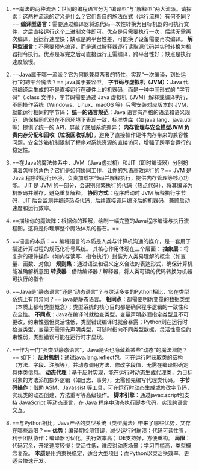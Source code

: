 1. ==魔法的两种流派：世间的编程语言分为“编译型”与“解释型”两大流派。请探索：这两种流派的定义是什么？它们各自的施法仪式（运行流程）有何不同？==
**编译型语言**：需要通过编译器将源代码一次性转换为目标机器的可执行文件，之后直接运行这个二进制文件即可。优点是只需要执行一次，后续无需再次编译，且运行速度快；缺点是跨平台性差，可能换了设备需要再次编译。
**解释型语言**：不需要预先编译，而是通过解释器逐行读取源代码并实时转换为机器指令执行。优点是写完之后可直接运行无需编译，跨平台性好；缺点是执行速度较慢。

2. ==Java属于哪一流派？它为何能兼具两者的特性，实现“一次编译，到处运行”的跨平台魔法？==
java属于兼容型。
**字节码与虚拟机（JVM）**：Java 代码编译后生成的不是直接运行在硬件上的机器码，而是一种中间形式的 "字节码"（.class 文件），字节码需要通过 Java 虚拟机（JVM）解释或编译执行，不同操作系统（Windows、Linux、macOS 等）只需安装对应版本的 JVM，就能运行相同的字节码；
**统一的语言规范**：Java 语言有严格的语法和语义规范，确保相同代码在不同环境下表现一致，标准类库（如 java.lang、java.util 等）提供了统一的 API，屏蔽了底层系统差异；
**内存管理与安全模型JVM 负责内存分配和回收（垃圾回收机制）**，避免了直接操作硬件内存带来的兼容性问题，安全沙箱机制限制了程序对系统资源的直接访问，增强了跨平台运行的稳定性。

3. ==在Java的魔法体系中，JVM（Java虚拟机）和JIT（即时编译器）分别扮演着怎样的角色？它们是如何协同工作，让你的咒语高效运行的？==
JVM 是 Java 程序的运行环境，负责加载字节码并解释执行，提供内存管理等核心功能。
JIT 是 JVM 的一部分，会识别频繁执行的代码（热点代码），将其编译为机器码并缓存，避免重复解释。
**协同方式**：程序启动时 JVM 解释执行字节码，JIT 后台监测并编译热点代码，后续直接调用编译后的机器码，兼顾启动速度和运行效率。

4. ==描绘你的魔法阵：根据你的理解，绘制一幅完整的Java程序编译与执行流程图。这将是你理解整个魔法体系的基石。==

5. ==语言的本质：==
编程语言的本质是人类与计算机沟通的媒介，是一套用于描述计算过程的规范化符号系统。
其核心作用体现在三个层面：
**抽象层**：将复杂的硬件操作（如内存读写、指令执行）封装为人类易理解的概念（如变量、函数、对象）
**规则集**：通过语法和语义定义合法的表达形式，确保计算机能准确解析意图
**转换器**：借助编译器 / 解释器，将人类可读的代码转换为机器可执行的指令

6. ==Java是“静态语言”还是“动态语言”？与灵活多变的Python相比，它在类型系统上有何异同？==
java是静态语言。
**相同点**：都需要明确变量的数据类型（本质上都有类型概念）；类型系统的核心目的都是确保程序逻辑的一致性和安全性。
**不同点**：Java在编译时就检查类型，变量声明必须指定类型且不可更改，约束性强但灵活性低，类型错误编译时就会暴露；Python则在运行时检查类型，变量无需预先声明类型，可随时指向不同类型数据，灵活性高但约束性弱，类型错误可能在运行时才显现。

7. ==作为一门“强类型静态语言”，Java是否也隐藏着某些“动态”的魔法潜能？==
如下：
**反射机制**：通过java.lang.reflect包，可在运行时获取类的结构（方法、字段、注解等），并动态调用方法、修改字段值，无需在编译期确定具体类信息。
**动态代理**：基于反射实现，能在运行时动态生成代理类，为目标对象的方法添加额外逻辑（如日志、事务），无需预先编写代理类代码。
**字节码操作**：借助 ASM、Javassist 等工具，可在运行时动态生成或修改字节码，实现类的动态创建、方法重写等高级操作。
**脚本引擎**：通过javax.script包支持 JavaScript 等动态语言，在 Java 程序中动态执行脚本代码，实现跨语言交互。

8. ==与Python相比，Java严格的类型系统（类型魔法）带来了哪些优势，又存在哪些局限？==
**优势**：编译期检测错误，减少运行时崩溃；代码可读性强，利于团队协作；编译器可优化，执行效率高；IDE支持好，方便重构。
**局限**：代码冗余，开发速度较慢；灵活性低，难应对动态场景；学习门槛高，类型概念复杂。
**本质**是用约束换稳定，适合大型项目；而Python以灵活换效率，更适合快速开发。